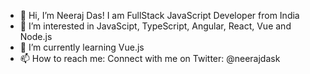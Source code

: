 - 👋 Hi, I’m Neeraj Das! I am FullStack JavaScript Developer from India
- 👀 I’m interested in JavaScipt, TypeScript, Angular, React, Vue and Node.js
- 🌱 I’m currently learning Vue.js
- 📫 How to reach me: Connect with me on Twitter: @neerajdask


